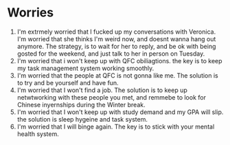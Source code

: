 # Worries
1. I'm extrmely worried that I fucked up my conversations with Veronica. I'm worried that she thinks I'm weird now, and doesnt wanna hang out anymore. The strategy, is to wait for her to reply, and be ok with being gosted for the weekend, and just talk to her in person on Tuesday.
2. I'm worried that i won't keep up with QFC obiliagtions. the key is to keep my task management system working smoothly.
3. I'm worried that the people at QFC is not gonna like me. The solution is to try and be yourself and have fun.
4. I'm worried that I won't find a job. The solution is to keep up netwtworking with these people you met, and remmebe to look for Chinese inyernships during the Winter break.
5. I'm worried that I won't keep up with study demand and my GPA will slip. the solution is sleep hygeine and task system.
6. I'm worried that I will binge again. The key is to stick with your mental health system.
